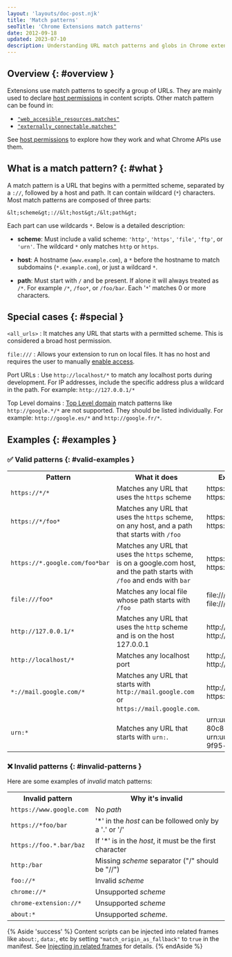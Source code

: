 ```yaml
---
layout: 'layouts/doc-post.njk'
title: 'Match patterns'
seoTitle: 'Chrome Extensions match patterns'
date: 2012-09-18
updated: 2023-07-10
description: Understanding URL match patterns and globs in Chrome extensions.
---
```


## Overview {: #overview }

Extensions use match patterns to specify a group of URLs. They are mainly used to declare [host permissions][host-permissions] in content scripts. Other match pattern can be found in:

- [`"web_accesible_resources.matches"`][war]
- [`"externally_connectable.matches"`][ext-connect]

See [host permissions][host-permissions] to explore how they work and what Chrome APIs use them.

## What is a match pattern? {: #what }

A match pattern is a URL that begins with a permitted scheme, separated by a `://`, followed by a host and path. It can contain wildcard (`*`) characters. Most match patterns are composed of three parts:

```text
&lt;scheme&gt;://&lt;host&gt;/&lt;path&gt;
```

Each part can use wildcards `*`. Below is a detailed description:

- **scheme**: Must include a valid scheme: `'http'`, `'https'`, `'file'`, `'ftp'`, or `'urn'`. The wildcard `*` only matches `http` or `https`.

- **host**: A hostname (`www.example.com`), a `*` before the hostname to match subdomains (`*.example.com`), or just a wildcard `*`.

- **path**: Must start with `/` and be present. If alone it will always treated as `/*`. For example `/*`, `/foo*`, or `/foo/bar`. Each '`*`' matches 0 or more characters.

## Special cases {: #special }

`<all_urls>`
: It matches any URL that starts with a permitted scheme. This is considered a broad host permission.

`file:///`
: Allows your extension to run on local files. It has no host and requires the user to manually [enable access][permissions].

Port URLs
: Use `http://localhost/*` to match any localhost ports during development. For IP addresses, include the specific address plus a wildcard in the path. For example: `http://127.0.0.1/*`

Top Level domains
: [Top Level domain][mdn-tld] match patterns like `http://google.*/*` are not supported. They should be listed individually. For example: `http://google.es/*` and `http://google.fr/*`.

## Examples {: #examples }

### ✅ Valid patterns {: #valid-examples }

<table class="fixed-table width-full">
   <tbody>
      <tr>
         <th style="margin-left:0; padding-left:0">Pattern</th>
         <th style="margin-left:0; padding-left:0">What it does</th>
         <th style="margin-left:0; padding-left:0">Examples of matching URLs</th>
      </tr>
      <tr>
         <td><code>https://*/*</code></td>
         <td>Matches any URL that uses the <code>https</code> scheme</td>
         <td>https://www.google.com/ <br>https://example.org/foo/bar.html</li></ul></td>
      </tr>
      <tr>
         <td><code>https://*/foo*</code></td>
         <td>Matches any URL that uses the <code>https</code> scheme, on any host, and a path that starts with <code>/foo</code></td>
         <td>https://example.com/foo/bar.html https://www.google.com/foo</li></ul></td>
      </tr>
      <tr>
         <td><code>https://*.google.com/foo*bar</code></td>
         <td>Matches any URL that uses the <code>https</code> scheme, is on a google.com host, and the path starts with <code>/foo</code> and ends with <code>bar</code></td>
         <td>https://www.google.com/foo/baz/bar<br>https://docs.google.com/foobar</td>
      </tr>
      <tr>
         <td><code>file:///foo*</code></td>
         <td>Matches any local file whose path starts with <code>/foo</code></td>
         <td>file:///foo/bar.html<br>file:///foo</td>
      </tr>
      <tr>
         <td><code>http://127.0.0.1/*</code></td>
         <td>Matches any URL that uses the <code>http</code> scheme and is on the host 127.0.0.1</td>
         <td>http://127.0.0.1/<br>http://127.0.0.1/foo/bar.html</td>
      </tr>
      <tr>
         <td><code>http://localhost/*</code></td>
         <td>Matches any localhost port</td>
         <td>http://localhost:3000<br>http://localhost:8080</td>
      </tr>
      <tr>
         <td><code>*://mail.google.com/*</code></td>
         <td>Matches any URL that starts with <code>http://mail.google.com</code> or <code>https://mail.google.com</code>.</td>
         <td>http://mail.google.com/foo/baz/bar<br>https://mail.google.com/foobar</td>
      </tr>
      <tr>
         <td><code>urn:*</code></td>
         <td>Matches any URL that starts with <code>urn:</code>.</td>
         <td>urn:uuid:54723bea-c94e-480e-80c8-a69846c3f582<br>urn:uuid:cfa40aff-07df-45b2-9f95-e023bcf4a6da</td>
      </tr>
   </tbody>
</table>

### ❌ Invalid patterns {: #invalid-patterns }

Here are some examples of _invalid_ match patterns:

<table class="fixed-table width-full">
   <tbody>
      <tr>
         <th style="margin-left:0; padding-left:0">Invalid pattern</th>
         <th style="margin-left:0; padding-left:0">Why it's invalid</th>
      </tr>
      <tr>
         <td><code>https://www.google.com</code></td>
         <td>No <em>path</em></td>
      </tr>
      <tr>
         <td><code>https://*foo/bar</code></td>
         <td>'*' in the <em>host</em> can be followed only by a '.' or '/'</td>
      </tr>
      <tr>
         <td><code>https://foo.*.bar/baz&nbsp;</code></td>
         <td>If '*' is in the <em>host</em>, it must be the first character</td>
      </tr>
      <tr>
         <td><code>http:/bar</code></td>
         <td>Missing <em>scheme</em> separator ("/" should be "//")</td>
      </tr>
      <tr>
         <td><code>foo://*</code></td>
         <td>Invalid <em>scheme</em></td>
      </tr>
      <tr>
         <td><code>chrome://*</code></td>
         <td>Unsupported <em>scheme</em></td>
      </tr>
      <tr>
         <td><code>chrome-extension://*</code></td>
         <td>Unsupported <em>scheme</em></td>
      </tr>
      <tr>
         <td><code>about:*</code></td>
         <td>Unsupported <em>scheme</em>.</td>
      </tr>
   </tbody>
</table>

{% Aside 'success' %}
Content scripts can be injected into related frames like `about:`, `data:`, etc by setting `"match_origin_as_fallback"` to `true` in the manifest. See [Injecting in related frames][cs-frames] for details.
{% endAside %}

[content-scripts]: /docs/extensions/mv3/content_scripts
[permissions]: /docs/extensions/mv3/declare_permissions/
[host-permissions]: /docs/extensions/mv3/declare_permissions/#host-permissions
[mdn-tld]: https://developer.mozilla.org/docs/Glossary/TLD
[war]: /docs/extensions/mv3/manifest/web_accessible_resources/#manifest-declaration
[ext-connect]: /docs/extensions/mv3/manifest/externally_connectable/#manifest
[cs-frames]: /docs/extensions/mv3/content_scripts/#injecting-in-related-frames